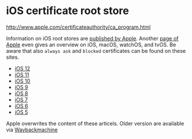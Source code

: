 # iOS certificate root store

http://www.apple.com/certificateauthority/ca_program.html

Information on iOS root stores are [published by Apple](https://support.apple.com/en-us/ht204132).
Another [page of Apple](https://support.apple.com/en-bh/HT209143) even gives an overview on iOS, macOS, watchOS, and tvOS.
Be aware that also `always ask` and `blocked` certificates can be found on these sites.

* [iOS 12](https://support.apple.com/en-us/HT209144)
* [iOS 11](https://support.apple.com/en-us/HT208125)
* [iOS 10](https://support.apple.com/en-us/HT207177)
* [iOS 9](https://support.apple.com/en-us/HT205205)
* [iOS 8](https://support.apple.com/en-us/HT205214)
* [iOS 7](https://support.apple.com/en-us/HT203065)
* [iOS 6](https://support.apple.com/en-us/HT201388)
* [iOS 5](https://support.apple.com/en-us/HT201388)

Apple overwrites the content of these articels. Older version are available via [Waybackmachine](https://archive.org/web/)

